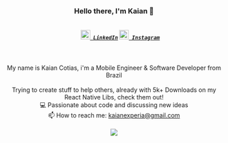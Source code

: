 <h3 align="center">Hello there, I'm Kaian 👋</h3>
<h5 align="center">
    <code>
    <a href="https://www.linkedin.com/in/kcotias/" title="LinkedIn"><img width="22" src="https://github.com/zumrudu-anka/zumrudu-anka/blob/master/images/linkedin.svg"> LinkedIn</a></code>
  <code><a href="https://www.instagram.com/kaiandev/" title="Instagram Profile"><img width="22" src="https://github.com/zumrudu-anka/zumrudu-anka/blob/master/images/instagram.svg"> Instagram</a></code>
</h5>
<br>
<p align="center">
  My name is Kaian Cotias, i'm a Mobile Engineer & Software Developer from Brazil
  <br>
  <br>
  Trying to create stuff to help others, already with 5k+ Downloads on my React Native Libs, check them out! 
  <br>
  💻 Passionate about code and discussing new ideas 
  <br>
  📫 How to reach me: <a href="mailto: kaianexperia@gmail.com">kaianexperia@gmail.com</a>
  <br>
  <br>
  <img align="center" src="https://github-readme-stats.vercel.app/api?username=kcotias&show_icons=true&theme=vue-dark&count_private=true" />

</p>
